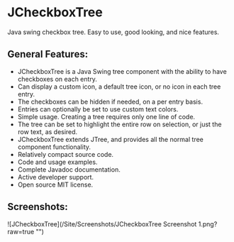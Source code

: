 # JCheckboxTree
Java swing checkbox tree. Easy to use, good looking, and nice features.


## General Features:
* JCheckboxTree is a Java Swing tree component with the ability to have checkboxes on each entry. 
* Can display a custom icon, a default tree icon, or no icon in each tree entry.
* The checkboxes can be hidden if needed, on a per entry basis.
* Entries can optionally be set to use custom text colors.
* Simple usage. Creating a tree requires only one line of code.
* The tree can be set to highlight the entire row on selection, or just the row text, as desired.
* JCheckboxTree extends JTree, and provides all the normal tree component functionality. 
* Relatively compact source code.
* Code and usage examples.
* Complete Javadoc documentation.
* Active developer support. 
* Open source MIT license.

## Screenshots:

![JCheckboxTree](/Site/Screenshots/JCheckboxTree Screenshot 1.png?raw=true "")


